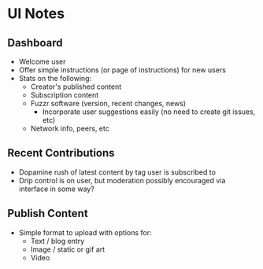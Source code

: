 # UI Notes

## Dashboard

- Welcome user
- Offer simple instructions (or page of instructions) for new users
- Stats on the following:
  - Creator's published content
  - Subscription content
  - Fuzzr software (version, recent changes, news)
    - Incorporate user suggestions easily (no need to create git issues, etc)
  - Network info, peers, etc

## Recent Contributions

- Dopamine rush of latest content by tag user is subscribed to
- Drip control is on user, but moderation possibly encouraged via interface in some way?

## Publish Content

- Simple format to upload with options for:
  - Text / blog entry
  - Image / static or gif art
  - Video
